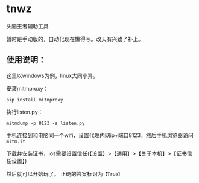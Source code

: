 # tnwz
头脑王者辅助工具

暂时是手动版的，自动化现在懒得写。改天有兴致了补上。


## 使用说明：

这里以windows为例，linux大同小异。

安装mitmproxy：

```
pip install mitmproxy
```

执行listen.py：

```
mitmdump -p 8123 -s listen.py
```

手机连接到和电脑同一个wifi，设置代理内网ip+端口8123，然后手机浏览器访问`mitm.it`

下载并安装证书，ios需要设置信任(【设置】>【通用】>【关于本机】>【证书信任设置】)

然后就可以开始玩了。 正确的答案标识为`【True】`